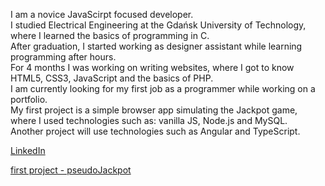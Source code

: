 I am a novice JavaScirpt focused developer. <br />
I studied Electrical Engineering at the Gdańsk University of Technology, where I learned the basics of programming in C. <br />
After graduation, I started working as designer assistant while learning programming after hours. <br />
For 4 months I was working on writing websites, where I got to know HTML5, CSS3, JavaScript and the basics of PHP. <br />
I am currently looking for my first job as a programmer while working on a portfolio. <br />
My first project is a simple browser app simulating the Jackpot game, where I used technologies such as: vanilla JS, Node.js and MySQL. <br />
Another project will use technologies such as Angular and TypeScript. <br />

[LinkedIn](https://www.linkedin.com/in/paweł-Małek)

[first project - pseudoJackpot](http://drawit.click/)
